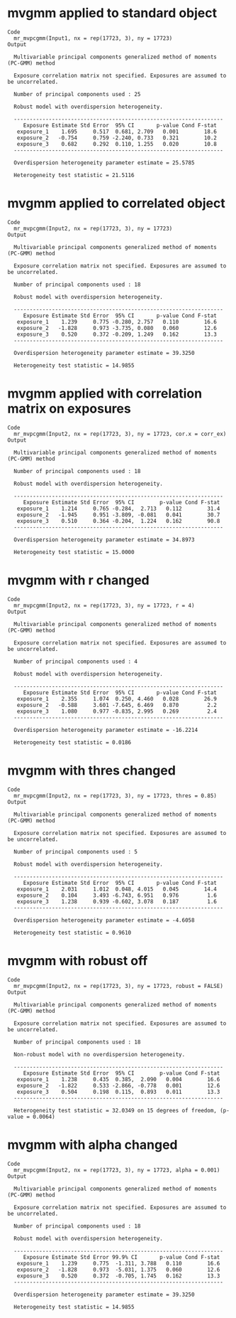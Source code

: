 # mvgmm applied to standard object

    Code
      mr_mvpcgmm(Input1, nx = rep(17723, 3), ny = 17723)
    Output
      
      Multivariable principal components generalized method of moments (PC-GMM) method
      
      Exposure correlation matrix not specified. Exposures are assumed to be uncorrelated.
      
      Number of principal components used : 25 
      
      Robust model with overdispersion heterogeneity.
      
      ------------------------------------------------------------------
         Exposure Estimate Std Error  95% CI       p-value Cond F-stat
       exposure_1    1.695     0.517  0.681, 2.709   0.001        18.6
       exposure_2   -0.754     0.759 -2.240, 0.733   0.321        10.2
       exposure_3    0.682     0.292  0.110, 1.255   0.020        10.8
      ------------------------------------------------------------------
      
      Overdispersion heterogeneity parameter estimate = 25.5785 
      
      Heterogeneity test statistic = 21.5116

# mvgmm applied to correlated object

    Code
      mr_mvpcgmm(Input2, nx = rep(17723, 3), ny = 17723)
    Output
      
      Multivariable principal components generalized method of moments (PC-GMM) method
      
      Exposure correlation matrix not specified. Exposures are assumed to be uncorrelated.
      
      Number of principal components used : 18 
      
      Robust model with overdispersion heterogeneity.
      
      ------------------------------------------------------------------
         Exposure Estimate Std Error  95% CI       p-value Cond F-stat
       exposure_1    1.239     0.775 -0.280, 2.757   0.110        16.6
       exposure_2   -1.828     0.973 -3.735, 0.080   0.060        12.6
       exposure_3    0.520     0.372 -0.209, 1.249   0.162        13.3
      ------------------------------------------------------------------
      
      Overdispersion heterogeneity parameter estimate = 39.3250 
      
      Heterogeneity test statistic = 14.9855

# mvgmm applied with correlation matrix on exposures

    Code
      mr_mvpcgmm(Input2, nx = rep(17723, 3), ny = 17723, cor.x = corr_ex)
    Output
      
      Multivariable principal components generalized method of moments (PC-GMM) method
      
      Number of principal components used : 18 
      
      Robust model with overdispersion heterogeneity.
      
      ------------------------------------------------------------------
         Exposure Estimate Std Error  95% CI        p-value Cond F-stat
       exposure_1    1.214     0.765 -0.284,  2.713   0.112        31.4
       exposure_2   -1.945     0.951 -3.809, -0.081   0.041        30.7
       exposure_3    0.510     0.364 -0.204,  1.224   0.162        90.8
      ------------------------------------------------------------------
      
      Overdispersion heterogeneity parameter estimate = 34.8973 
      
      Heterogeneity test statistic = 15.0000

# mvgmm with r changed

    Code
      mr_mvpcgmm(Input2, nx = rep(17723, 3), ny = 17723, r = 4)
    Output
      
      Multivariable principal components generalized method of moments (PC-GMM) method
      
      Exposure correlation matrix not specified. Exposures are assumed to be uncorrelated.
      
      Number of principal components used : 4 
      
      Robust model with overdispersion heterogeneity.
      
      ------------------------------------------------------------------
         Exposure Estimate Std Error  95% CI       p-value Cond F-stat
       exposure_1    2.355     1.074  0.250, 4.460   0.028        26.9
       exposure_2   -0.588     3.601 -7.645, 6.469   0.870         2.2
       exposure_3    1.080     0.977 -0.835, 2.995   0.269         2.4
      ------------------------------------------------------------------
      
      Overdispersion heterogeneity parameter estimate = -16.2214 
      
      Heterogeneity test statistic = 0.0186

# mvgmm with thres changed

    Code
      mr_mvpcgmm(Input2, nx = rep(17723, 3), ny = 17723, thres = 0.85)
    Output
      
      Multivariable principal components generalized method of moments (PC-GMM) method
      
      Exposure correlation matrix not specified. Exposures are assumed to be uncorrelated.
      
      Number of principal components used : 5 
      
      Robust model with overdispersion heterogeneity.
      
      ------------------------------------------------------------------
         Exposure Estimate Std Error  95% CI       p-value Cond F-stat
       exposure_1    2.031     1.012  0.048, 4.015   0.045        14.4
       exposure_2    0.104     3.493 -6.743, 6.951   0.976         1.6
       exposure_3    1.238     0.939 -0.602, 3.078   0.187         1.6
      ------------------------------------------------------------------
      
      Overdispersion heterogeneity parameter estimate = -4.6058 
      
      Heterogeneity test statistic = 0.9610

# mvgmm with robust off

    Code
      mr_mvpcgmm(Input2, nx = rep(17723, 3), ny = 17723, robust = FALSE)
    Output
      
      Multivariable principal components generalized method of moments (PC-GMM) method
      
      Exposure correlation matrix not specified. Exposures are assumed to be uncorrelated.
      
      Number of principal components used : 18 
      
      Non-robust model with no overdispersion heterogeneity.
      
      ------------------------------------------------------------------
         Exposure Estimate Std Error  95% CI        p-value Cond F-stat
       exposure_1    1.238     0.435  0.385,  2.090   0.004        16.6
       exposure_2   -1.822     0.533 -2.866, -0.778   0.001        12.6
       exposure_3    0.504     0.198  0.115,  0.893   0.011        13.3
      ------------------------------------------------------------------
      
      Heterogeneity test statistic = 32.0349 on 15 degrees of freedom, (p-value = 0.0064)

# mvgmm with alpha changed

    Code
      mr_mvpcgmm(Input2, nx = rep(17723, 3), ny = 17723, alpha = 0.001)
    Output
      
      Multivariable principal components generalized method of moments (PC-GMM) method
      
      Exposure correlation matrix not specified. Exposures are assumed to be uncorrelated.
      
      Number of principal components used : 18 
      
      Robust model with overdispersion heterogeneity.
      
      ------------------------------------------------------------------
         Exposure Estimate Std Error 99.9% CI       p-value Cond F-stat
       exposure_1    1.239     0.775  -1.311, 3.788   0.110        16.6
       exposure_2   -1.828     0.973  -5.031, 1.375   0.060        12.6
       exposure_3    0.520     0.372  -0.705, 1.745   0.162        13.3
      ------------------------------------------------------------------
      
      Overdispersion heterogeneity parameter estimate = 39.3250 
      
      Heterogeneity test statistic = 14.9855


